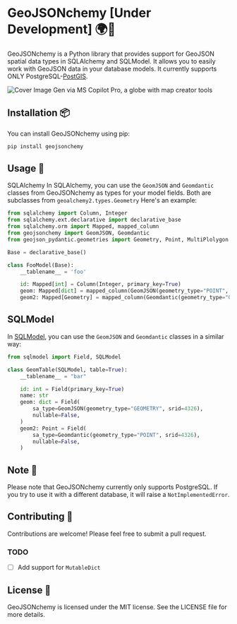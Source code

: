 # GeoJSONchemy [Under Development] 🌍🧪
GeoJSONchemy is a Python library that provides support for GeoJSON spatial data types in SQLAlchemy and SQLModel. It allows you to easily work with GeoJSON data in your database models. It currently supports ONLY PostgreSQL-[PostGIS](https://postgis.net/).

![Cover Image Gen via MS Copilot Pro, a globe with map creator tools](cover.jpeg)

## Installation 📦
You can install GeoJSONchemy using pip:
```bash
pip install geojsonchemy

```
## Usage 🚀
SQLAlchemy
In SQLAlchemy, you can use the `GeomJSON` and `Geomdantic` classes from GeoJSONchemy as types for your model fields. Both are subclasses from `geoalchemy2.types.Geometry` 
Here's an example:

```python
from sqlalchemy import Column, Integer
from sqlalchemy.ext.declarative import declarative_base
from sqlalchemy.orm import Mapped, mapped_column
from geojsonchemy import GeomJSON, Geomdantic
from geojson_pydantic.geometries import Geometry, Point, MultiPlolygon

Base = declarative_base()

class FooModel(Base):
    __tablename__ = 'foo'

    id: Mapped[int] = Column(Integer, primary_key=True)
    geom: Mapped[dict] = mapped_column(GeomJSON(geometry_type="POINT", srid=4326), nullable=False, index=True)
    geom2: Mapped[Geometry] = mapped_column(Geomdantic(geometry_type="GEOMETRY", srid=4326), nullable=False, index=True)
```

## SQLModel
In [SQLModel](https://github.com/tiangolo/sqlmodel), you can use the `GeomJSON` and `Geomdantic` classes in a similar way:
    
```python   
from sqlmodel import Field, SQLModel

class GeomTable(SQLModel, table=True):
    __tablename__ = "bar"

    id: int = Field(primary_key=True)
    name: str
    geom: dict = Field(
        sa_type=GeomJSON(geometry_type="GEOMETRY", srid=4326),
        nullable=False,
    )
    geom2: Point = Field(
        sa_type=Geomdantic(geometry_type="POINT", srid=4326),
        nullable=False,
    )

```


## Note 📝
Please note that GeoJSONchemy currently only supports PostgreSQL. If you try to use it with a different database, it will raise a `NotImplementedError`.

## Contributing 🤝
Contributions are welcome! Please feel free to submit a pull request.

### TODO
- [ ] Add support for `MutableDict`


## License 📄
GeoJSONchemy is licensed under the MIT license. See the LICENSE file for more details.